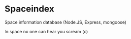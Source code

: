 # Spaceindex
Space information database (Node.JS, Express, mongoose)

In space no one can hear you scream (c)
